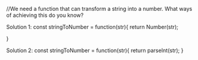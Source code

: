 //We need a function that can transform a string into a number. What ways of achieving this do you know?

Solution 1: 
const stringToNumber = function(str){
  return Number(str);
  
}

Solution 2:
const stringToNumber = function(str){
    return parseInt(str);
}